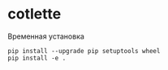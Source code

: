 # cotlette

Временная установка

```
pip install --upgrade pip setuptools wheel
pip install -e .
```